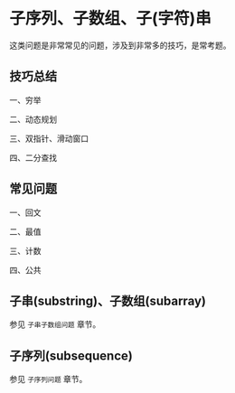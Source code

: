 # 子序列、子数组、子(字符)串

这类问题是非常常见的问题，涉及到非常多的技巧，是常考题。



## 技巧总结

一、穷举

二、动态规划

三、双指针、滑动窗口

四、二分查找



## 常见问题

一、回文

二、最值

三、计数

四、公共



## 子串(substring)、子数组(subarray)

参见 `子串子数组问题` 章节。



## 子序列(subsequence)

参见 `子序列问题` 章节。



